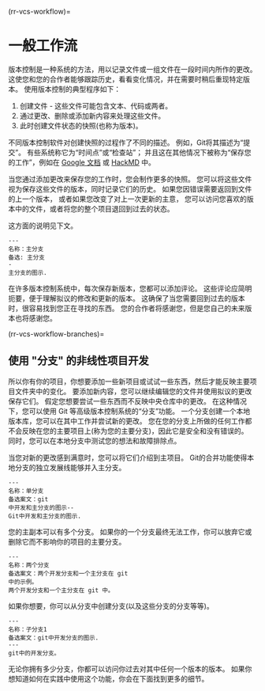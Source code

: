 (rr-vcs-workflow)=
# 一般工作流

版本控制是一种系统的方法，用以记录文件或一组文件在一段时间内所作的更改。 这使您和您的合作者能够跟踪历史，看看变化情况，并在需要时稍后重现特定版本。 使用版本控制的典型程序如下：

1. 创建文件 - 这些文件可能包含文本、代码或两者。
2. 通过更改、删除或添加新内容来处理这些文件。
3. 此时创建文件状态的快照(也称为版本)。

不同版本控制软件对创建快照的过程作了不同的描述。 例如，Git将其描述为“提交”。 有些系统称它为“时间点”或“检查站”； 并且这在其他情况下被称为“保存您的工作”，例如在 [Google 文档](https://docs.google.com/) 或 [HackMD](http://hackmd.io/) 中。

当您通过添加更改来保存您的工作时，您会制作更多的快照。 您可以将这些文件视为保存这些文件的版本，同时记录它们的历史。 如果您因错误需要返回到文件的上一个版本， 或者如果您改变了对上一次更新的主意， 您可以访问您喜欢的版本中的文件，或者将您的整个项目退回到过去的状态。

这方面的说明见下文。

```{figure} ../../figures/main-branch.png
---
名称：主分支
备选: 主分支
-
主分支的图示.
```

在许多版本控制系统中，每次保存新版本，您都可以添加评论。 这些评论应简明扼要，便于理解拟议的修改和更新的版本。 这确保了当您需要回到过去的版本时，很容易找到您正在寻找的东西。 您的合作者将感谢您，但是您自己的未来版本也将感谢您。

(rr-vcs-workflow-branches)=
## 使用 "分支" 的非线性项目开发

所以你有你的项目，你想要添加一些新项目或试试一些东西，然后才能反映主要项目文件夹中的变化。 要添加新内容，您可以继续编辑您的文件并使用拟议的更改保存它们。 假定您想要尝试一些东西而不反映中央仓库中的更改。 在这种情况下，您可以使用 Git 等高级版本控制系统的“分支”功能。 一个分支创建一个本地版本库，您可以在其中工作并尝试新的更改。 您在您的分支上所做的任何工作都不会反映在您的主要项目上(称为您的主要分支)，因此它是安全和没有错误的。 同时，您可以在本地分支中测试您的想法和故障排除点。

当您对新的更改感到满意时，您可以将它们介绍到主项目。 Git的合并功能使得本地分支的独立发展线能够并入主分支。

```{figure} ../../figures/one-branch.png
---
名称：单分支
备选案文：git
中开发和主分支的图示--
Git中开发和主分支的图示.
```

您的主副本可以有多个分支。 如果你的一个分支最终无法工作，你可以放弃它或删除它而不影响你的项目的主要分支。

```{figure} ../../figures/two-branches.png
---
名称：两个分支
备选案文：两个开发分支和一个主分支在 git
中的示例。
两个开发分支和一个主分支在 git 中。
```

如果你想要，你可以从分支中创建分支(以及这些分支的分支等等)。

```{figure} ../../figures/sub-branch.png
---
名称：子分支1
备选案文：git中开发分支的图示.
---
git中的开发分支。
```

无论你拥有多少分支，你都可以访问你过去对其中任何一个版本的版本。 如果你想知道如何在实践中使用这个功能，你会在下面找到更多的细节。
